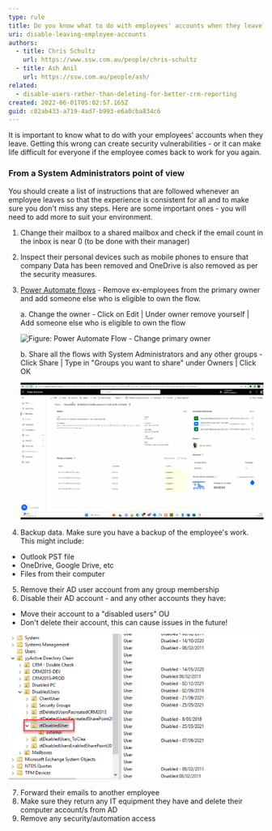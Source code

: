 ```yaml
---
type: rule
title: Do you know what to do with employees' accounts when they leave?
uri: disable-leaving-employee-accounts
authors:
  - title: Chris Schultz
    url: https://www.ssw.com.au/people/chris-schultz
  - title: Ash Anil
    url: https://ssw.com.au/people/ash/
related:
  - disable-users-rather-than-deleting-for-better-crm-reporting
created: 2022-06-01T05:02:57.165Z
guid: c82ab433-a719-4ad7-b993-e6a0cba834c6
---
```

It is important to know what to do with your employees' accounts when they leave. Getting this wrong can create security vulnerabilities - or it can make life difficult for everyone if the employee comes back to work for you again. 

<!--endintro-->

### From a System Administrators point of view

You should create a list of instructions that are followed whenever an employee leaves so that the experience is consistent for all and to make sure you don't miss any steps. Here are some important ones - you will need to add more to suit your environment.

1. Change their mailbox to a shared mailbox and check if the email count in the inbox is near 0 (to be done with their manager)
2. Inspect their personal devices such as mobile phones to ensure that company Data has been removed and OneDrive is also removed as per the security measures. 
3. [Power Automate flows](https://make.powerautomate.com) - Remove ex-employees from the primary owner and add someone else who is eligible to own the flow. 

   a. Change the owner - Click on Edit | Under owner remove yourself | Add someone else who is eligible to own the flow  

   ![Figure: Power Automate Flow - Change primary owner](/rules/disable-leaving-employee-accounts/2023-07-06_16-49-27.gif)

   b. Share all the flows with System Administrators and any other groups - Click Share | Type in "Groups you want to share" under Owners | Click OK
    
   ![Figure: Power Automate Flow - Share with SysAdmins](/rules/disable-leaving-employee-accounts/2023-07-06_16-44-36.gif)

    
4. Backup data. Make sure you have a backup of the employee's work. This might include:

  * Outlook PST file
  * OneDrive, Google Drive, etc
  * Files from their computer

5. Remove their AD user account from any group membership
6. Disable their AD account - and any other accounts they have:

  * Move their account to a "disabled users" OU
  * Don't delete their account, this can cause issues in the future!
  
  ![Figure: Disabled User OU](/rules/disable-leaving-employee-accounts/disabled-ou.png)

7. Forward their emails to another employee
8. Make sure they return any IT equipment they have and delete their computer account/s from AD
9. Remove any security/automation access

